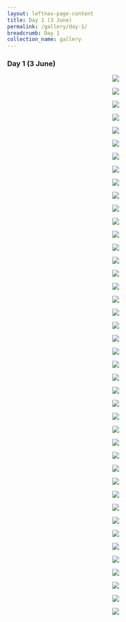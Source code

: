 ```yaml
---
layout: leftnav-page-content
title: Day 1 (3 June)
permalink: /gallery/day-1/
breadcrumb: Day 1
collection_name: gallery
---
```


### **Day 1 (3 June)**

<p align="center">
  <img src="/images/Day_1/01.jpg">
</p>
<p align="center">
  <img src="/images/Day_1/02.jpg">
</p>
<p align="center">
  <img src="/images/Day_1/03.jpg">
</p>
<p align="center">
  <img src="/images/Day_1/04.jpg">
</p>
<p align="center">
  <img src="/images/Day_1/05.jpg">
</p>
<p align="center">
  <img src="/images/Day_1/06.jpg">
</p>
<p align="center">
  <img src="/images/Day_1/07.jpg">
</p>
<p align="center">
  <img src="/images/Day_1/08.jpg">
</p>
<p align="center">
  <img src="/images/Day_1/09.jpg">
</p>
<p align="center">
  <img src="/images/Day_1/10.HEIC">
</p>
<p align="center">
  <img src="/images/Day_1/11.jpg">
</p>
<p align="center">
  <img src="/images/Day_1/12.HEIC">
</p>
<p align="center">
  <img src="/images/Day_1/13.jpg">
</p>
<p align="center">
  <img src="/images/Day_1/14.HEIC">
</p>
<p align="center">
  <img src="/images/Day_1/15.HEIC">
</p>
<p align="center">
  <img src="/images/Day_1/16.HEIC">
</p>
<p align="center">
  <img src="/images/Day_1/17.jpg">
</p>
<p align="center">
  <img src="/images/Day_1/18.HEIC">
</p>
<p align="center">
  <img src="/images/Day_1/19.jpg">
</p>
<p align="center">
  <img src="/images/Day_1/20.HEIC">
</p>
<p align="center">
  <img src="/images/Day_1/21.jpeg">
</p>
<p align="center">
  <img src="/images/Day_1/22.HEIC">
</p>
<p align="center">
  <img src="/images/Day_1/23.HEIC">
</p>
<p align="center">
  <img src="/images/Day_1/24.HEIC">
</p>
<p align="center">
  <img src="/images/Day_1/25.HEIC">
</p>
<p align="center">
  <img src="/images/Day_1/26.jpg">
</p>
<p align="center">
  <img src="/images/Day_1/27.HEIC">
</p>
<p align="center">
  <img src="/images/Day_1/28.jpg">
</p>
<p align="center">
  <img src="/images/Day_1/29.HEIC">
</p>
<p align="center">
  <img src="/images/Day_1/30.HEIC">
</p>
<p align="center">
  <img src="/images/Day_1/31.jpg">
</p>
<p align="center">
  <img src="/images/Day_1/32.jpg">
</p>
<p align="center">
  <img src="/images/Day_1/33.png">
</p>
<p align="center">
  <img src="/images/Day_1/34.HEIC">
</p>
<p align="center">
  <img src="/images/Day_1/35.jpg">
</p>
<p align="center">
  <img src="/images/Day_1/36.HEIC">
</p>
<p align="center">
  <img src="/images/Day_1/37.png">
</p>
<p align="center">
  <img src="/images/Day_1/38.HEIC">
</p>
<p align="center">
  <img src="/images/Day_1/39.jpg">
</p>
<p align="center">
  <img src="/images/Day_1/40.HEIC">
</p>
<p align="center">
  <img src="/images/Day_1/41.jpg">
</p>
<p align="center">
  <img src="/images/Day_1/42.HEIC">
</p>

